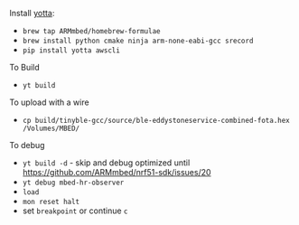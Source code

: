 Install [yotta](http://yottadocs.mbed.com/):
* `brew tap ARMmbed/homebrew-formulae`
* `brew install python cmake ninja arm-none-eabi-gcc srecord`
* `pip install yotta awscli`

To Build
* `yt build`

To upload with a wire
* `cp build/tinyble-gcc/source/ble-eddystoneservice-combined-fota.hex /Volumes/MBED/`

To debug
* `yt build -d` - skip and debug optimized until https://github.com/ARMmbed/nrf51-sdk/issues/20
* `yt debug mbed-hr-observer`
* `load`
* `mon reset halt`
*  set `breakpoint` or continue `c`